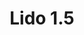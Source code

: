 ---
title: Lido 1.5
date: 
draft: false

# descripcion
description : Argolla de plata simple cierre italiano

materials: Plata 925

color: Plateado

dimensions: 1,5cm diam

code: 01-11-0483

type: "Aros"

categories: []

price: $1.380,00

price_eftvo: $1.175,00

# Images
# first image will be shown in the product page
images:
  # - image: "images/path_to_image"
  # La ubicacion de las imagenes es imagenes/Aros/Aros.Argollas/01-11-0483-lido-1.5
  - image: "./images/aros/argollas/01-11-0483_a.JPG"
---